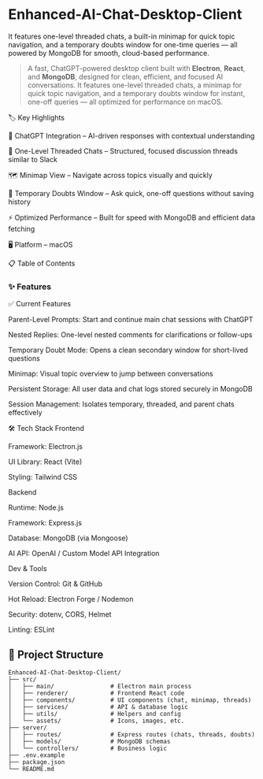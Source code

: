 # Enhanced-AI-Chat-Desktop-Client
It features one-level threaded chats, a built-in minimap for quick topic navigation, and a temporary doubts window for one-time queries — all powered by MongoDB for smooth, cloud-based performance.
> A fast, ChatGPT-powered desktop client built with **Electron**, **React**, and **MongoDB**, designed for clean, efficient, and focused AI conversations. It features one-level threaded chats, a minimap for quick topic navigation, and a temporary doubts window for instant, one-off queries — all optimized for performance on macOS.

🏷️ Key Highlights

🧠 ChatGPT Integration – AI-driven responses with contextual understanding

🧵 One-Level Threaded Chats – Structured, focused discussion threads similar to Slack

🗺️ Minimap View – Navigate across topics visually and quickly

💭 Temporary Doubts Window – Ask quick, one-off questions without saving history

⚡ Optimized Performance – Built for speed with MongoDB and efficient data fetching

🖥️ Platform – macOS

📋 Table of Contents


### ✨ Features
✅ Current Features

Parent-Level Prompts: Start and continue main chat sessions with ChatGPT

Nested Replies: One-level nested comments for clarifications or follow-ups

Temporary Doubt Mode: Opens a clean secondary window for short-lived questions

Minimap: Visual topic overview to jump between conversations

Persistent Storage: All user data and chat logs stored securely in MongoDB

Session Management: Isolates temporary, threaded, and parent chats effectively

🛠️ Tech Stack
Frontend

Framework: Electron.js

UI Library: React (Vite)

Styling: Tailwind CSS

Backend

Runtime: Node.js

Framework: Express.js

Database: MongoDB (via Mongoose)

AI API: OpenAI / Custom Model API Integration

Dev & Tools

Version Control: Git & GitHub

Hot Reload: Electron Forge / Nodemon

Security: dotenv, CORS, Helmet

Linting: ESLint

## 🧱 Project Structure
```
Enhanced-AI-Chat-Desktop-Client/
├── src/
│   ├── main/                # Electron main process
│   ├── renderer/            # Frontend React code
│   ├── components/          # UI components (chat, minimap, threads)
│   ├── services/            # API & database logic
│   ├── utils/               # Helpers and config
│   └── assets/              # Icons, images, etc.
├── server/
│   ├── routes/              # Express routes (chats, threads, doubts)
│   ├── models/              # MongoDB schemas
│   └── controllers/         # Business logic
├── .env.example
├── package.json
└── README.md
```
